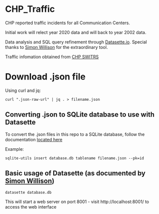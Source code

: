 # CHP_Traffic
CHP reported traffic incidents for all Communication Centers.

Initial work will relect year 2020 data and will back to year 2002 data.

Data analysis and SQL query refinement through [Datasette.io](https://datasette.io/). Special thanks to [Simon Willison](https://github.com/simonw/datasette) for the extraordinary tool.

Traffic infomation obtained from [CHP SWITRS](https://iswitrs.chp.ca.gov/Reports/jsp/index.jsp)


# Download .json file
Using curl and jq:

    curl ".json-raw-url" | jq . > filename.json

## Converting .json to SQLite database to use with Datasette
To convert the .json files in this repo to a SQLite database, follow the documentation [located here](https://sqlite-utils.datasette.io/en/stable/cli.html#inserting-json-data)

Example:
    
    sqlite-utils insert database.db tablename filename.json --pk=id


## Basic usage of Datasette (as documented by [Simon Willison](https://github.com/simonw/datasette/blob/main/README.md))

    datasette database.db

This will start a web server on port 8001 - visit http://localhost:8001/ to access the web interface
